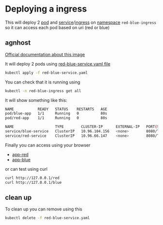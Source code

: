 # Deploying a ingress

This will deploy 2 [pod](https://kubernetes.io/docs/concepts/workloads/pods/) and [service](https://kubernetes.io/docs/concepts/services-networking/service/)/[ingress](https://kubernetes.io/docs/concepts/services-networking/ingress/) on [namespace](https://kubernetes.io/docs/concepts/overview/working-with-objects/namespaces/) `red-blue-ingress`  so it can access each pod based on uri (red or blue)

## agnhost

[Official documentation about this image](https://pkg.go.dev/k8s.io/kubernetes/test/images/agnhost#section-readme)

It will deploy 2 pods using [red-blue-service.yaml file](red-blue-service.yaml)

```bash
kubectl apply -f red-blue-service.yaml
```

You can check that it is running using

```bash
kubectl -n red-blue-ingress get all
```

It will show something like this:

```bash
NAME           READY   STATUS    RESTARTS   AGE
pod/blue-app   1/1     Running   0          80s
pod/red-app    1/1     Running   0          80s

NAME                   TYPE        CLUSTER-IP      EXTERNAL-IP   PORT(S)    AGE
service/blue-service   ClusterIP   10.96.104.156   <none>        8080/TCP   80s
service/red-service    ClusterIP   10.96.66.147    <none>        8080/TCP   80s
```

Finally you can access using your browser

* [app-red](http://127.0.0.1:80/red)
* [app-blue](http://127.0.0.1:80/blue)

 or can test using curl

```bash
curl http://127.0.0.1/red
curl http://127.0.0.1/blue
```

## clean up

To clean up you can remove using this

```bash
kubectl delete -f red-blue-service.yaml
```
